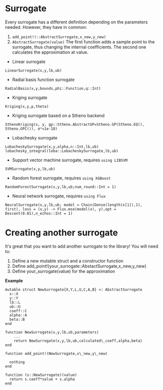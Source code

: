 # Surrogate
Every surrogate has a different definition depending on the parameters needed.
However, they have in common:

1. ```add_point!(::AbstractSurrogate,x_new,y_new)```
2. ```AbstractSurrogate(value)```
The first function adds a sample point to the surrogate, thus changing the internal
coefficients. The second one calculates the approximation at value.

* Linear surrogate
```@docs
LinearSurrogate(x,y,lb,ub)
```

* Radial basis function surrogate
```@docs
RadialBasis(x,y,bounds,phi::Function,q::Int)
```

* Kriging surrogate
```@docs
Kriging(x,y,p,theta)
```

* Kriging surrogate based on a Stheno backend
```@docs
SthenoKriging(x, y, gp::Stheno.AbstractGP=Stheno.GP(Stheno.EQ(), Stheno.GPC()), σ²=1e-18)
```

* Lobachesky surrogate
```@docs
LobacheskySurrogate(x,y,alpha,n::Int,lb,ub)
lobachesky_integral(loba::LobacheskySurrogate,lb,ub)
```

* Support vector machine surrogate, requires `using LIBSVM`
```@docs
SVMSurrogate(x,y,lb,ub)
```

* Random forest surrogate, requires `using XGBoost`
```@docs
RandomForestSurrogate(x,y,lb,ub;num_round::Int = 1)
```

* Neural network surrogate, requires `using Flux`
```@docs
NeuralSurrogate(x,y,lb,ub; model = Chain(Dense(length(x[1]),1), first), loss = (x,y) -> Flux.mse(model(x), y),opt = Descent(0.01),n_echos::Int = 1)
```

# Creating another surrogate
It's great that you want to add another surrogate to the library!
You will need to:

1. Define a new mutable struct and a constructor function
2. Define add\_point!(your\_surrogate::AbstactSurrogate,x\_new,y\_new)
3. Define your\_surrogate(value) for the approximation

**Example**
```
mutable struct NewSurrogate{X,Y,L,U,C,A,B} <: AbstractSurrogate
  x::X
  y::Y
  lb::L
  ub::U
  coeff::C
  alpha::A
  beta::B
end

function NewSurrogate(x,y,lb,ub,parameters)
    ...
    return NewSurrogate(x,y,lb,ub,calculated\_coeff,alpha,beta)
end

function add_point!(NewSurrogate,x\_new,y\_new)

  nothing
end

function (s::NewSurrogate)(value)
  return s.coeff*value + s.alpha
end
```
